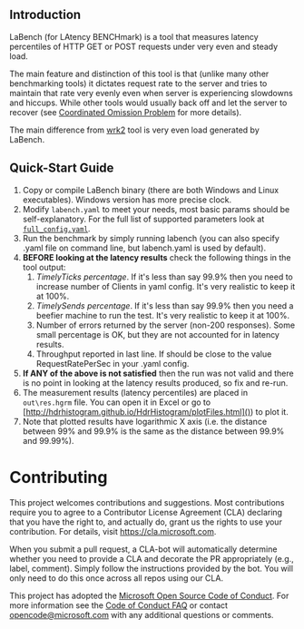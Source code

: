 ## Introduction

LaBench (for LAtency BENCHmark) is a tool that measures latency percentiles of HTTP GET or POST requests under very even and steady load.

The main feature and distinction of this tool is that (unlike many other benchmarking tools) it dictates request rate to the server and tries to maintain that rate very evenly even when server is experiencing slowdowns and hiccups. While other tools would usually back off and let the server to recover (see [Coordinated Omission Problem](https://groups.google.com/forum/#!msg/mechanical-sympathy/icNZJejUHfE/BfDekfBEs_sJ) for more details).

The main difference from [wrk2](https://github.com/giltene/wrk2) tool is very even load generated by LaBench.

## Quick-Start Guide

1. Copy or compile LaBench binary (there are both Windows and Linux executables). Windows version has more precise clock.
2. Modify `labench.yaml` to meet your needs, most basic params should be self-explanatory. For the full list of supported parameters look at [`full_config.yaml`](full_config.yaml).
3. Run the benchmark by simply running labench (you can also specify .yaml file on command line, but labench.yaml is used by default).
4. **BEFORE looking at the latency results** check the following things in the tool output:
    1. *TimelyTicks percentage*. If it's less than say 99.9% then you need to increase number of Clients in yaml config. It's very realistic to keep it at 100%.
    2. *TimelySends percentage*. If it's less than say 99.9% then you need a beefier machine to run the test. It's very realistic to keep it at 100%.
    3. Number of errors returned by the server (non-200 responses). Some small percentage is OK, but they are not accounted for in latency results.
    4. Throughput reported in last line. If should be close to the value RequestRatePerSec in your .yaml config.
5. **If ANY of the above is not satisfied** then the run was not valid and there is no point in looking at the latency results produced, so fix and re-run.
6. The measurement results (latency percentiles) are placed in `out\res.hgrm` file. You can open it in Excel or go to [http://hdrhistogram.github.io/HdrHistogram/plotFiles.html]()) to plot it.
7. Note that plotted results have logarithmic X axis (i.e. the distance between 99% and 99.9% is the same as the distance between 99.9% and 99.99%).

# Contributing

This project welcomes contributions and suggestions.  Most contributions require you to agree to a
Contributor License Agreement (CLA) declaring that you have the right to, and actually do, grant us
the rights to use your contribution. For details, visit https://cla.microsoft.com.

When you submit a pull request, a CLA-bot will automatically determine whether you need to provide
a CLA and decorate the PR appropriately (e.g., label, comment). Simply follow the instructions
provided by the bot. You will only need to do this once across all repos using our CLA.

This project has adopted the [Microsoft Open Source Code of Conduct](https://opensource.microsoft.com/codeofconduct/).
For more information see the [Code of Conduct FAQ](https://opensource.microsoft.com/codeofconduct/faq/) or
contact [opencode@microsoft.com](mailto:opencode@microsoft.com) with any additional questions or comments.
